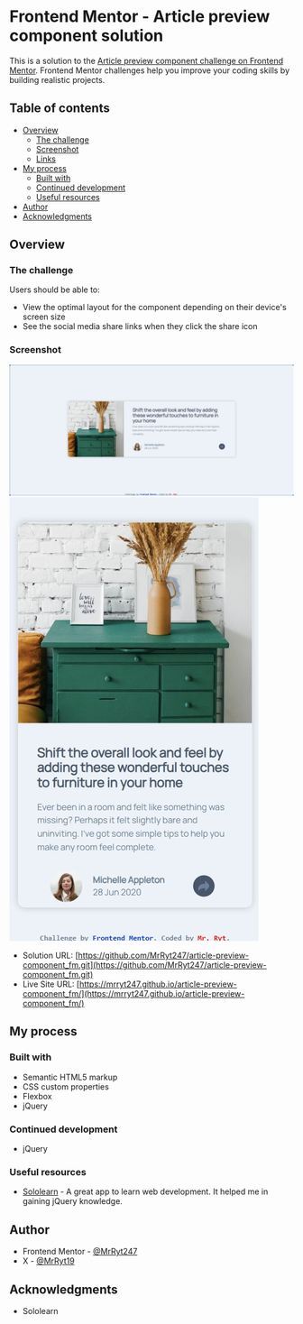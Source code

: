 # Frontend Mentor - Article preview component solution

This is a solution to the [Article preview component challenge on Frontend Mentor](https://www.frontendmentor.io/challenges/article-preview-component-dYBN_pYFT). Frontend Mentor challenges help you improve your coding skills by building realistic projects.

## Table of contents

- [Overview](#overview)
  - [The challenge](#the-challenge)
  - [Screenshot](#screenshot)
  - [Links](#links)
- [My process](#my-process)
  - [Built with](#built-with)
  - [Continued development](#continued-development)
  - [Useful resources](#useful-resources)
- [Author](#author)
- [Acknowledgments](#acknowledgments)

## Overview

### The challenge

Users should be able to:

- View the optimal layout for the component depending on their device's screen size
- See the social media share links when they click the share icon

### Screenshot

![Desktop view](./design/desktop.jpg)
![Mobile view](./design/mobile.jpg)

- Solution URL: [https://github.com/MrRyt247/article-preview-component_fm.git](https://github.com/MrRyt247/article-preview-component_fm.git)
- Live Site URL: [https://mrryt247.github.io/article-preview-component_fm/](https://mrryt247.github.io/article-preview-component_fm/)

## My process

### Built with

- Semantic HTML5 markup
- CSS custom properties
- Flexbox
- jQuery

### Continued development

- jQuery

### Useful resources

- [Sololearn](https://www.sololearn.com) - A great app to learn web development. It helped me in gaining jQuery knowledge.

## Author

- Frontend Mentor - [@MrRyt247](https://www.frontendmentor.io/profile/MrRyt247)
- X - [@MrRyt19](https://www.twitter.com/MrRyt19)

## Acknowledgments

- Sololearn
